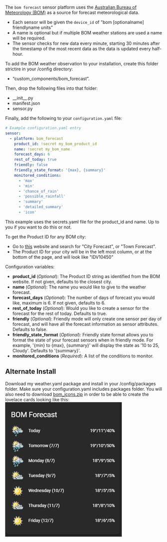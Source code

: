 The `bom forecast` sensor platform uses the [Australian Bureau of Meteorology (BOM)](http://www.bom.gov.au) as a source for forecast meteorological data.

- Each sensor will be given the `device_id` of "bom [optionalname] friendlyname units"
- A name is optional but if multiple BOM weather stations are used a name will be required.
- The sensor checks for new data every minute, starting 30 minutes after the timestamp of the most recent data as the data is updated every half-hour.

To add the BOM weather observation to your installation, create this folder strictire in your /config directory:
- “custom_components/bom_forecast”.

Then, drop the following files into that folder:
- \_\_init__.py
- manifest.json
- sensor.py

Finally, add the following to your `configuration.yaml` file:

```yaml
# Example configuration.yaml entry
sensor:
  - platform: bom_forecast
    product_id: !secret my_bom_product_id
    name: !secret my_bom_name
    forecast_days: 6
    rest_of_today: true
    friendly: false
    friendly_state_format: '{max}, {summary}'
    monitored_conditions:
      - 'max'
      - 'min'
      - 'chance_of_rain'
      - 'possible_rainfall'
      - 'summary'
      - 'detailed_summary'
      - 'icon'
```

This example uses the secrets.yaml file for the product_id and name. Up to you if you want to do this or not.

To get the Product ID for any BOM city:
- Go to [this](http://www.bom.gov.au/nsw/observations/map.shtml) website and search for "City Forecast", or "Town Forecast".
- The Product ID for your city will be in the left most column, or at the bottom of the page, and will look like "IDV10450"

Configuration variables:

- **product_id** (*Optional*): The Product ID string as identified from the BOM website.  If not given, defaults to the closest city.
- **name** (*Optional*): The name you would like to give to the weather forecast.
- **forecast_days** (*Optional*): The number of days of forecast you would like, maximum is 6. If not given, defaults to 6.
- **rest_of_today** (*Optional*): Would you like to create a sensor for the forecast for the rest of today. Defaults to true.
- **friendly** (*Optional*): Friendly mode will only create one sensor per day of forecast, and will have all the forecast information as sensor attributes. Defaults to false.
- **friendly_state_format** (*Optional*): Friendly state format allows you to format the state of your forecast sensors when in friendly mode. For example, '{min} to {max}, {summary}' will display the state as '10 to 25, Cloudy'. Defaults to '{summary}'.
- **monitored_conditions** (*Required*): A list of the conditions to monitor.

## Alternate Install
Download my weather.yaml package and install in your /config/packages folder. Make sure your configuration.yaml includes packages folder. You will also need to download [bom_icons.zip](https://github.com/DavidFW1960/bom_forecast/blob/master/bom_icons.zip) in order to be able to create the lovelace cards looking like this:
![BOM Forecast Card](bom_forecast.png)
